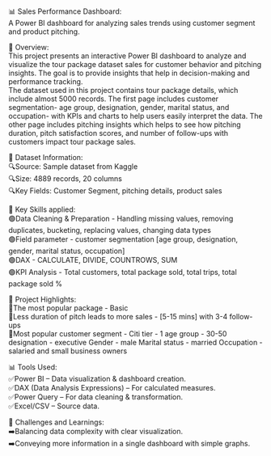 📊 Sales Performance Dashboard: <br>
A Power BI dashboard for analyzing sales trends using customer segment and product pitching.

📝 Overview: <br>
This project presents an interactive Power BI dashboard to analyze and visualize the tour package dataset sales for customer behavior and pitching insights. The goal is to provide insights that help in decision-making and performance tracking. <br>
The dataset used in this project contains tour package details, which include almost 5000 records. The first page includes customer segmentation- age group, designation, gender, marital status, and occupation- with KPIs and charts to help users easily interpret the data. The other page includes pitching insights which helps to see how pitching duration, pitch satisfaction scores, and number of follow-ups with customers impact tour package sales.

📂 Dataset Information: <br>
🔍Source: Sample dataset from Kaggle <br>
🔍Size: 4889 records, 20 columns <br>
🔍Key Fields: Customer Segment, pitching details, product sales

📌 Key Skills applied: <br>
🟢Data Cleaning & Preparation - Handling missing values, removing duplicates, bucketing, replacing values, changing data types <br>
🟢Field parameter - customer segmentation [age group, designation, gender, marital status, occupation] <br>
🟢DAX - CALCULATE, DIVIDE, COUNTROWS, SUM <br>
🟢KPI Analysis - Total customers, total package sold, total trips, total package sold %

📸 Project Highlights: <br>
💬The most popular package - Basic <br>
💬Less duration of pitch leads to more sales - [5-15 mins] with 3-4 follow-ups <br>
💬Most popular customer segment - Citi tier - 1 
	                                age group - 30-50
	                                designation - executive 
                                	Gender - male
                                	Marital status - married 
                                	Occupation - salaried and small business owners

📊 Tools Used: <br>
✅Power BI – Data visualization & dashboard creation. <br>
✅DAX (Data Analysis Expressions) – For calculated measures. <br>
✅Power Query – For data cleaning & transformation. <br>
✅Excel/CSV – Source data.

🎯 Challenges and Learnings: <br>
➡️Balancing data complexity with clear visualization. <br>
➡️Conveying more information in a single dashboard with simple graphs.











